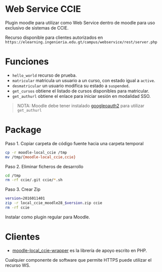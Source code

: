 # Web Service CCIE
Plugin moodle para utilizar como Web Service dentro de moodle para uso exclusivo de sistemas de CCIE.

Recurso disponible para clientes autorizados en
`https://elearning.ingenieria.edu.gt/campus/webservice/rest/server.php`

# Funciones
* `hello_world` recurso de prueba.
* `matricular` matricula un usuario a un curso, con estado igual a `active`.
* `desmatricular` un usuario modifica su estado a `suspended`.
* `get_cursos` obtiene el listado de cursos disponibles para matricular.
* `get_authurl` obtiene el enlace para iniciar sesión en modalidad SSO.

> NOTA: Moodle debe tener instalado [googleoauth2](https://github.com/CCIE-FIUSAC/moodle-auth_googleoauth2) para utilizar `get_authurl`

# Package

Paso 1. Copiar carpeta de código fuente hacia una carpeta temporal
```bash
cp -r moodle-local_ccie /tmp
mv /tmp/{moodle-local_ccie,ccie}
```

Paso 2. Eliminar ficheros de desarrollo
```bash
cd /tmp
rm -rf ccie/.git ccie/*.sh
```

Paso 3. Crear Zip
```bash
version=2016011401
zip -r local_ccie_moodle28_$version.zip ccie
rm -rf ccie
```
Instalar como plugin regular para Moodle.

# Clientes
* [moodle-local_ccie-wrapper](https://github.com/CCIE-FIUSAC/moodle-local_ccie-wrapper) es la librería de apoyo escrito en PHP.

Cualquier componente de software que permite HTTPS puede utilizar el recurso WS.
